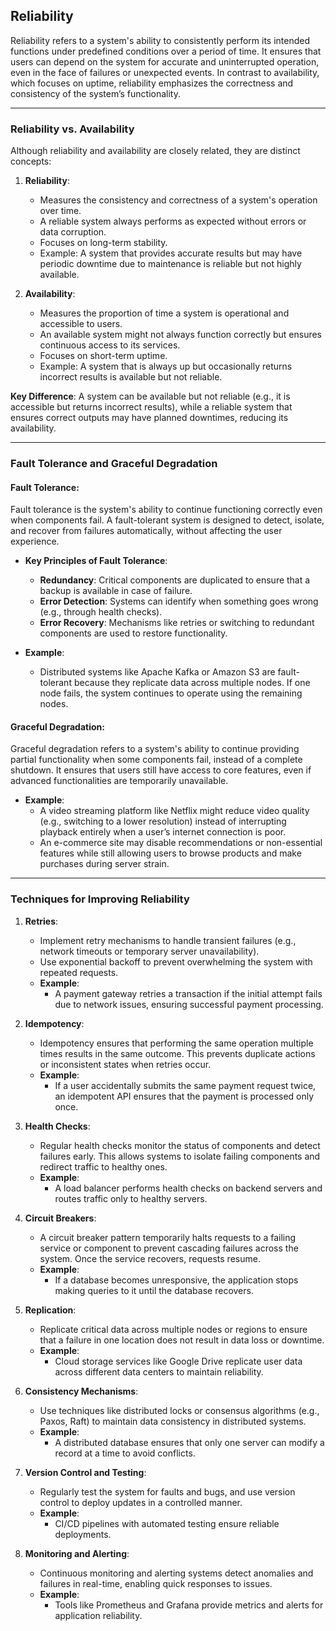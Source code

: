 
## **Reliability**

Reliability refers to a system's ability to consistently perform its intended functions under predefined conditions over a period of time. It ensures that users can depend on the system for accurate and uninterrupted operation, even in the face of failures or unexpected events. In contrast to availability, which focuses on uptime, reliability emphasizes the correctness and consistency of the system’s functionality.

----------

### **Reliability vs. Availability**

Although reliability and availability are closely related, they are distinct concepts:

1.  **Reliability**:
    
    -   Measures the consistency and correctness of a system's operation over time.
    -   A reliable system always performs as expected without errors or data corruption.
    -   Focuses on long-term stability.
    -   Example: A system that provides accurate results but may have periodic downtime due to maintenance is reliable but not highly available.
2.  **Availability**:
    
    -   Measures the proportion of time a system is operational and accessible to users.
    -   An available system might not always function correctly but ensures continuous access to its services.
    -   Focuses on short-term uptime.
    -   Example: A system that is always up but occasionally returns incorrect results is available but not reliable.

**Key Difference**: A system can be available but not reliable (e.g., it is accessible but returns incorrect results), while a reliable system that ensures correct outputs may have planned downtimes, reducing its availability.

----------

### **Fault Tolerance and Graceful Degradation**

#### **Fault Tolerance**:

Fault tolerance is the system's ability to continue functioning correctly even when components fail. A fault-tolerant system is designed to detect, isolate, and recover from failures automatically, without affecting the user experience.

-   **Key Principles of Fault Tolerance**:
    
    -   **Redundancy**: Critical components are duplicated to ensure that a backup is available in case of failure.
    -   **Error Detection**: Systems can identify when something goes wrong (e.g., through health checks).
    -   **Error Recovery**: Mechanisms like retries or switching to redundant components are used to restore functionality.
-   **Example**:
    
    -   Distributed systems like Apache Kafka or Amazon S3 are fault-tolerant because they replicate data across multiple nodes. If one node fails, the system continues to operate using the remaining nodes.

#### **Graceful Degradation**:

Graceful degradation refers to a system's ability to continue providing partial functionality when some components fail, instead of a complete shutdown. It ensures that users still have access to core features, even if advanced functionalities are temporarily unavailable.

-   **Example**:
    -   A video streaming platform like Netflix might reduce video quality (e.g., switching to a lower resolution) instead of interrupting playback entirely when a user’s internet connection is poor.
    -   An e-commerce site may disable recommendations or non-essential features while still allowing users to browse products and make purchases during server strain.

----------

### **Techniques for Improving Reliability**

1.  **Retries**:
    
    -   Implement retry mechanisms to handle transient failures (e.g., network timeouts or temporary server unavailability).
    -   Use exponential backoff to prevent overwhelming the system with repeated requests.
    -   **Example**:
        -   A payment gateway retries a transaction if the initial attempt fails due to network issues, ensuring successful payment processing.
2.  **Idempotency**:
    
    -   Idempotency ensures that performing the same operation multiple times results in the same outcome. This prevents duplicate actions or inconsistent states when retries occur.
    -   **Example**:
        -   If a user accidentally submits the same payment request twice, an idempotent API ensures that the payment is processed only once.
3.  **Health Checks**:
    
    -   Regular health checks monitor the status of components and detect failures early. This allows systems to isolate failing components and redirect traffic to healthy ones.
    -   **Example**:
        -   A load balancer performs health checks on backend servers and routes traffic only to healthy servers.
4.  **Circuit Breakers**:
    
    -   A circuit breaker pattern temporarily halts requests to a failing service or component to prevent cascading failures across the system. Once the service recovers, requests resume.
    -   **Example**:
        -   If a database becomes unresponsive, the application stops making queries to it until the database recovers.
5.  **Replication**:
    
    -   Replicate critical data across multiple nodes or regions to ensure that a failure in one location does not result in data loss or downtime.
    -   **Example**:
        -   Cloud storage services like Google Drive replicate user data across different data centers to maintain reliability.
6.  **Consistency Mechanisms**:
    
    -   Use techniques like distributed locks or consensus algorithms (e.g., Paxos, Raft) to maintain data consistency in distributed systems.
    -   **Example**:
        -   A distributed database ensures that only one server can modify a record at a time to avoid conflicts.
7.  **Version Control and Testing**:
    
    -   Regularly test the system for faults and bugs, and use version control to deploy updates in a controlled manner.
    -   **Example**:
        -   CI/CD pipelines with automated testing ensure reliable deployments.
8.  **Monitoring and Alerting**:
    
    -   Continuous monitoring and alerting systems detect anomalies and failures in real-time, enabling quick responses to issues.
    -   **Example**:
        -   Tools like Prometheus and Grafana provide metrics and alerts for application reliability.